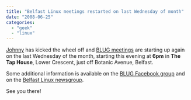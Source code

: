 ```yaml
---
title: "Belfast Linux meetings restarted on last Wednesday of month"
date: "2008-06-25"
categories: 
  - "geek"
  - "linux"
---
```


[Johnny](http://www.earth.li/~noodles/blog/) has kicked the wheel off and [BLUG meetings](http://www.belfastlinux.org/wiki/Meetings) are starting up again on the last Wednesday of the month, starting this evening at **6pm** in **The Tap House**, Lower Crescent, just off Botanic Avenue, Belfast.

Some additional information is available on the [BLUG Facebook group](http://www.facebook.com/group.php?gid=2381674342) and on the [Belfast Linux newsgroup](http://groups.google.com/group/belfastlinux/browse_thread/thread/ac8fa41e40e63418).

See you there!
